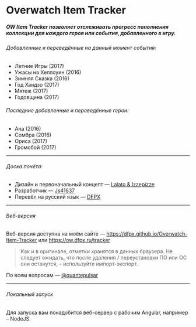 # Overwatch Item Tracker
##### OW Item Tracker позволяет отслеживать прогресс пополнения коллекции для каждого героя или события, добавленного в игру.

###### Добавленные и переведённые на данный момент события:
* Летние Игры (2017)
* Ужасы на Хеллоуин (2016)
* Зимняя Сказка (2016)
* Год Хандзо (2017)
* Мятеж (2017)
* Годовщина (2017)

###### Последние добавленные и переведённые герои:

* Ана (2016)
* Сомбра (2016)
* Ориса (2017)
* Громобой (2017)

---

###### Доска почёта:

* Дизайн и первоначальный концепт — [Lalato & Izzepizze](https://www.reddit.com/r/Overwatch/comments/59bo66)
* Разработчик — [Js41637](https://github.com/Js41637/Overwatch-Item-Tracker)
* Перевёл на русский язык — [DFPX](https://github.com/dfpx/Overwatch-Item-Tracker)

---

###### Веб-версия

Веб-версия доступна на моём сайте — https://dfpx.github.io/Overwatch-Item-Tracker или https://ow.dfpx.ru/tracker

> Как и в оригинале, отметки хранятся в данных браузера. Не следует ожидать, что после удаления / переустановки ПО или ОС они останутся, – используйте импорт-экспорт.

По всем вопросам — [@quantepulsar](https://t.me/quantepulsar)

---

###### Локальный запуск

Для запуска вам понадобится веб-сервер с рабочим Angular, например – NodeJS.